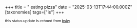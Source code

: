 +++
title = " eating pizza"
date = "2025-03-13T17:44:00.000Z"
[taxonomies]
tags=["is"]
+++

<small>this status update is echoed from [bsky](https://bsky.app/profile/nonmodernist-is.bsky.social/post/3lkc6cpcoal2r)</small>